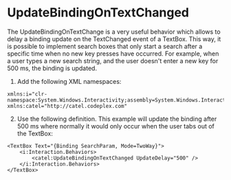 # UpdateBindingOnTextChanged

The UpdateBindingOnTextChange is a very useful behavior which allows to delay a binding update on the TextChanged event of a TextBox. This way, it is possible to implement search boxes that only start a search after a specific time when no new key presses have occurred. For example, when a user types a new search string, and the user doesn't enter a new key for 500 ms, the binding is updated.

1) Add the following XML namespaces:

```
xmlns:i="clr-namespace:System.Windows.Interactivity;assembly=System.Windows.Interactivity"
xmlns:catel="http://catel.codeplex.com"
```

2) Use the following definition. This example will update the binding after 500 ms where normally it would only occur when the user tabs out of the TextBox:

```
<TextBox Text="{Binding SearchParam, Mode=TwoWay}">
    <i:Interaction.Behaviors>
        <catel:UpdateBindingOnTextChanged UpdateDelay="500" />
    </i:Interaction.Behaviors>
</TextBox>
```
